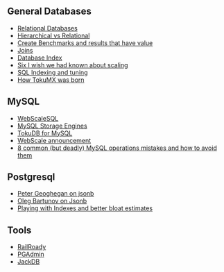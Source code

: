 General Databases
------------------
* [Relational Databases](http://en.wikipedia.org/wiki/Relational_database)
* [Hierarchical vs Relational](http://publib.boulder.ibm.com/infocenter/dzichelp/v2r2/index.jsp?topic=%2Fcom.ibm.ims11.doc.apg%2Fims_comparehierandreldbs.htm)
* [Create Benchmarks and results that have value](http://kellabyte.com/2014/02/12/create-benchmarks-and-results-that-have-value/)
* [Joins](http://blog.codinghorror.com/a-visual-explanation-of-sql-joins/)
* [Database Index](http://en.wikipedia.org/wiki/Database_index)
* [Six I wish we had known about scaling](http://martin.kleppmann.com/2014/03/26/six-things-about-scaling.html)
* [SQL Indexing and tuning](http://use-the-index-luke.com/)
* [How TokuMX was born](http://www.tokutek.com/2014/02/how-tokumx-was-born/)

MySQL
-----------------
* [WebScaleSQL](http://webscalesql.org/)
* [MySQL Storage Engines](http://dev.mysql.com/doc/refman/5.7/en/storage-engines.html)
* [TokuDB for MySQL](http://www.tokutek.com/products/tokudb-for-mysql/)
* [WebScale announcement](http://www.p0ison.com/facebook-google-linkedin-and-twitter-launch-webscalesql-a-custom-version-of-mysql-for-massive-databases/)
* [8 common (but deadly) MySQL operations mistakes and how to avoid them](http://www.mysqlperformanceblog.com/2014/02/12/8-common-but-deadly-mysql-operations-mistakes-and-how-to-avoid-them/)


Postgresql
----------------
* [Peter Geoghegan on jsonb](http://pgeoghegan.blogspot.com/2014/03/what-i-think-of-jsonb.html)
* [Oleg Bartunov on Jsonb](http://obartunov.livejournal.com/177247.html)
* [Playing with Indexes and better bloat estimates](http://blog.ioguix.net/index.php?post/2014/03/28/Better-bloat-estimation-on-indexes)

Tools
-------------
* [RailRoady](http://railroady.prestonlee.com/)
* [PGAdmin](http://www.pgadmin.org/)
* [JackDB](http://www.jackdb.com/)

